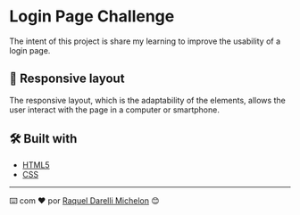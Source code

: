 # Login Page Challenge

The intent of this project is share my learning to improve the usability of a login page.

## 🚀 Responsive layout

The responsive layout, which is the adaptability of the elements, allows the user interact with the page in a computer or smartphone.


## 🛠️ Built with

* [HTML5](https://www.w3schools.com/html/)
* [CSS](https://www.w3schools.com/css/)


---
⌨️ com ❤️ por [Raquel Darelli Michelon](https://github.com/RaquelMichelon) 😊
